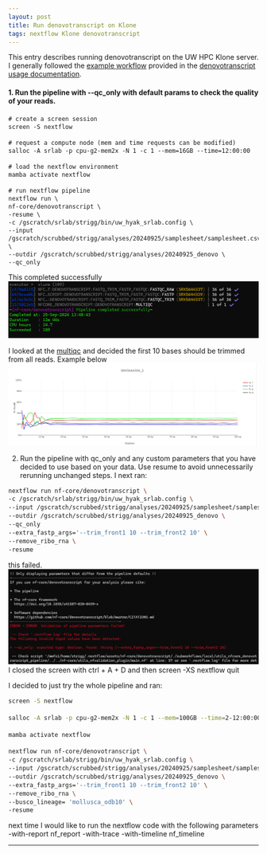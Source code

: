 ```yaml
---
layout: post
title: Run denovotranscript on Klone
tags: nextflow Klone denovotranscript
---
```


This entry describes running denovotranscript on the UW HPC Klone server. I generally followed the [example workflow](https://nf-co.re/denovotranscript/dev/docs/usage/example_workflow) provided in the [denovotranscript usage documentation](https://nf-co.re/denovotranscript/dev/docs/usage).

#### 1. Run the pipeline with --qc_only with default params to check the quality of your reads.

```
# create a screen session
screen -S nextflow

# request a compute node (mem and time requests can be modified)
salloc -A srlab -p cpu-g2-mem2x -N 1 -c 1 --mem=16GB --time=12:00:00

# load the nextflow environment
mamba activate nextflow

# run nextflow pipeline
nextflow run \
nf-core/denovotranscript \
-resume \
-c /gscratch/srlab/strigg/bin/uw_hyak_srlab.config \
--input /gscratch/scrubbed/strigg/analyses/20240925/samplesheet/samplesheet.csv \
--outdir /gscratch/scrubbed/strigg/analyses/20240925_denovo \
--qc_only

```

This completed successfully
![](https://raw.githubusercontent.com/Resilience-Biomarkers-for-Aquaculture/Cgigas_denovotranscript/master/analyses/20240925/Screenshot%202024-09-25%20164327.png)

I looked at the [multiqc](https://htmlpreview.github.io/?https://github.com/Resilience-Biomarkers-for-Aquaculture/Cgigas_denovotranscript/blob/main/analyses/20240925/multiqc_report_qc_only.html) and decided the first 10 bases should be trimmed from all reads. Example below
![](https://raw.githubusercontent.com/Resilience-Biomarkers-for-Aquaculture/Cgigas_denovotranscript/master/analyses/20240925/Screenshot%202024-09-25%20175800.png)

2. Run the pipeline with qc_only and any custom parameters that you have decided to use based on your data. Use resume to avoid unnecessarily rerunning unchanged steps. I next ran:
```bash
nextflow run nf-core/denovotranscript \
-c /gscratch/srlab/strigg/bin/uw_hyak_srlab.config \
--input /gscratch/scrubbed/strigg/analyses/20240925/samplesheet/samplesheet.csv \
--outdir /gscratch/scrubbed/strigg/analyses/20240925_denovo \
--qc_only
--extra_fastp_args='--trim_front1 10 --trim_front2 10' \
--remove_ribo_rna \
-resume
```
this failed.
![](https://raw.githubusercontent.com/Resilience-Biomarkers-for-Aquaculture/Cgigas_denovotranscript/master/analyses/20240925/Screenshot%202024-09-25%20182046.png)
I closed the screen with ctrl + A + D and then screen -XS nextflow quit

I decided to just try the whole pipeline and ran:
```bash
screen -S nextflow

salloc -A srlab -p cpu-g2-mem2x -N 1 -c 1 --mem=100GB --time=2-12:00:00

mamba activate nextflow

nextflow run nf-core/denovotranscript \
-c /gscratch/srlab/strigg/bin/uw_hyak_srlab.config \
--input /gscratch/scrubbed/strigg/analyses/20240925/samplesheet/samplesheet.csv \
--outdir /gscratch/scrubbed/strigg/analyses/20240925_denovo \
--extra_fastp_args='--trim_front1 10 --trim_front2 10' \
--remove_ribo_rna \
--busco_lineage= 'mollusca_odb10' \
-resume

```

next time I would like to run the nextflow code with the following parameters
-with-report nf_report
-with-trace
-with-timeline nf_timeline

----
